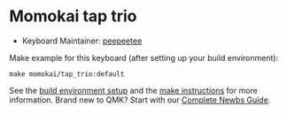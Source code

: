 # Momokai tap trio


* Keyboard Maintainer: [peepeetee](https://github.com/peepeetee)


Make example for this keyboard (after setting up your build environment):

    make momokai/tap_trio:default


See the [build environment setup](https://docs.qmk.fm/#/getting_started_build_tools) and the [make instructions](https://docs.qmk.fm/#/getting_started_make_guide) for more information. Brand new to QMK? Start with our [Complete Newbs Guide](https://docs.qmk.fm/#/newbs).
